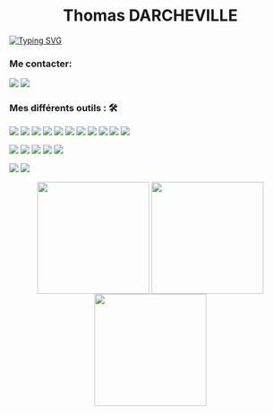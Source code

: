 <h1><center>Thomas DARCHEVILLE</center></h1>

[![Typing SVG](https://readme-typing-svg.demolab.com?font=Fira+Code&pause=1000&random=false&width=435&lines=%C3%89tudiant+d%C3%A9veloppeur+fullstack)](https://git.io/typing-svg)

### Me contacter: 
<a href="mailto: darcheville.toma@gmail.com"><img src="https://img.shields.io/badge/-darcheville.toma%40gmail.com-7B83EB?&style=for-the-badge&logo=gmail&logoColor=white" ></a> <a href="www.linkedin.com/in/thomas-darcheville"><img src="https://img.shields.io/badge/thomasdarcheville-%230077B5.svg?&style=for-the-badge&logo=linkedin&logoColor=white" ></a> 

### Mes différents outils : 🛠

<img src="https://img.shields.io/badge/Java%20-%23E00033.svg?&style=for-the-badge&logo=java&logoColor=white">   <img src="https://img.shields.io/badge/python%20-%2314354C.svg?&style=for-the-badge&logo=python&logoColor=white">  <img src="https://img.shields.io/badge/PHP%20-%23777BB4.svg?&style=for-the-badge&logo=php&logoColor=white">   <img src="https://img.shields.io/badge/HTML%20-f06529?&style=for-the-badge&logo=&logoColor=white"> <img src="https://img.shields.io/badge/javascript%20-%23323330.svg?&style=for-the-badge&logo=javascript&logoColor=%23F7DF1E"> <img src="https://img.shields.io/badge/css%20-264de4?&style=for-the-badge&logo=css&logoColor=%23F7DF1E"> <img src="https://img.shields.io/badge/postgresql%20-0064a5?&style=for-the-badge&logo=postgresql&logoColor=white"> <img src="https://img.shields.io/badge/sqlite%20-blue?&style=for-the-badge&logo=sqlite&logoColor=white"> <img src="https://img.shields.io/badge/bash%20-293137?&style=for-the-badge&logo=bash&logoColor=white"> <img src="https://img.shields.io/badge/laravel%20-F05340?&style=for-the-badge&logo=laravel&logoColor=white"> <img src="https://img.shields.io/badge/flask%20-black?&style=for-the-badge&logo=flask&logoColor=white">

<img src="https://img.shields.io/badge/git%20-%23F05032.svg?&style=for-the-badge&logo=git&logoColor=white"/>   <img src="http://img.shields.io/badge/-VS%20Code-000000?style=for-the-badge&logo=Visual-studio-code&logoColor=blue"> <img src="http://img.shields.io/badge/- eclipse-2c2255?style=for-the-badge&logo=eclipse&logoColor=white"> <img src="http://img.shields.io/badge/- intellij%20idea-purple?style=for-the-badge&logo=intellij-idea&logoColor=white"> <img src="http://img.shields.io/badge/- powershell-012456?style=for-the-badge&logo=powershell&logoColor=white"> 

<img src="http://img.shields.io/badge/-windows-00A4EF?style=for-the-badge&logo=windows&logoColor=white"> <img src="http://img.shields.io/badge/- linux-333333?style=for-the-badge&logo=linux&logoColor=white"> 


<center>
  <img align="center" height=200 src="https://github-readme-stats.vercel.app/api?username=DarchevilleThomas&show_icons=true&count_private=true&hide=stars&include_all_commits=false&theme=material-palenight" />
  <img align="center" height=200 src="http://github-readme-streak-stats.herokuapp.com?user=DarchevilleThomas&theme=material-palenight"/>
  <img align="center" height=200 src="https://github-readme-stats.vercel.app/api/top-langs/?username=DarchevilleThomas&langs_count=8&layout=compact&theme=material-palenight&" />
</center>
